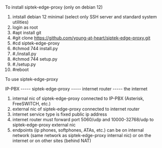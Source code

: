 To install siptek-edge-proxy (only on debian 12)
1. intstall debian 12 minimal (select only SSH server and standard system utilities)
2. login as root 
3. #apt install git
4. #git clone https://github.com/young-at-heart/siptek-edge-proxy.git
5. #cd siptek-edge-proxy
6. #chmod 744 install.py
7. #./install.py
8. #chmod 744 setup.py 
9. #./setup.py
10. #reboot

To use siptek-edge-proxy

IP-PBX ----- siptek-edge-proxy ----- internet router ----- the internet

1. internal nic of siptek-edge-proxy connected to IP-PBX (Asterisk, FreeSWITCH, etc.)
2. external nic of siptek-edge-proxy connected to internet router
3. internet service type is fixed public ip address
4. internet router must forward port 5060/udp and 10000-32768/udp to siptek-edge-proxy external nic
5. endpoints (ip phones, softphones, ATAs, etc.) can be on internal network (same network as siptek-edge-proxy internal nic) or on the internet or on other sites (behind NAT)
